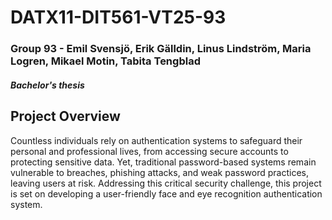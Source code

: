 # DATX11-DIT561-VT25-93
### Group 93 - Emil Svensjö, Erik Gälldin, Linus Lindström, Maria Logren, Mikael Motin, Tabita Tengblad 
#### *Bachelor's thesis*
## Project Overview
Countless individuals rely on authentication systems to safeguard their personal and professional lives, from accessing secure accounts to protecting sensitive data. Yet, traditional password-based systems remain vulnerable to breaches, phishing attacks, and weak password practices, leaving users at risk.
Addressing this critical security challenge, this project is set on developing a user-friendly face and eye recognition authentication system. 
